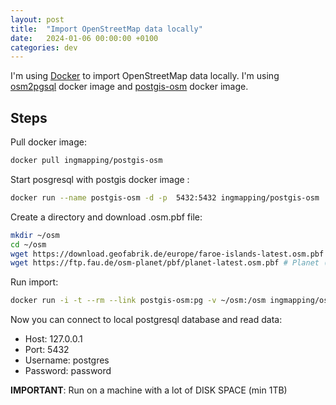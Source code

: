 ```yaml
---
layout: post
title:  "Import OpenStreetMap data locally"
date:   2024-01-06 00:00:00 +0100
categories: dev
---
```


I'm using [Docker](https://www.docker.com/) to import OpenStreetMap data locally.
I'm using [osm2pgsql](https://github.com/ingmapping/docker-osm2pgsql) docker image and [postgis-osm](https://github.com/ingmapping/docker-postgis-osm) docker image.

## Steps

Pull docker image:

```bash
docker pull ingmapping/postgis-osm
```

Start posgresql with postgis docker image :

```bash
docker run --name postgis-osm -d -p  5432:5432 ingmapping/postgis-osm
```

Create a directory and download .osm.pbf file:

```bash
mkdir ~/osm
cd ~/osm
wget https://download.geofabrik.de/europe/faroe-islands-latest.osm.pbf # Faroe Islands (small size for testing)
wget https://ftp.fau.de/osm-planet/pbf/planet-latest.osm.pbf # Planet (big size)
```

Run import:

```bash
docker run -i -t --rm --link postgis-osm:pg -v ~/osm:/osm ingmapping/osm2pgsql -c 'osm2pgsql --create --slim --cache 2000 --number-processes 4 --database $PG_ENV_POSTGRES_DB --username $PG_ENV_POSTGRES_USER --host pg --port $PG_PORT_5432_TCP_PORT /osm/faroe-islands-latest.osm.pbf'
```

Now you can connect to local postgresql database and read data:

- Host: 127.0.0.1
- Port: 5432
- Username: postgres
- Password: password

**IMPORTANT**: Run on a machine with a lot of DISK SPACE (min 1TB)